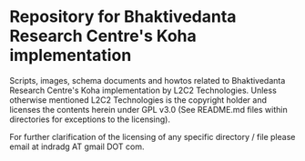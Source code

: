# Repository for Bhaktivedanta Research Centre's Koha implementation

Scripts, images, schema documents and howtos related to Bhaktivedanta Research Centre's Koha implementation by L2C2 Technologies. Unless otherwise mentioned L2C2 Technologies is the copyright holder and licenses the contents herein under GPL v3.0 (See README.md files within directories for exceptions to the licensing).

For further clarification of the licensing of any specific directory / file please email at indradg AT gmail DOT com.
